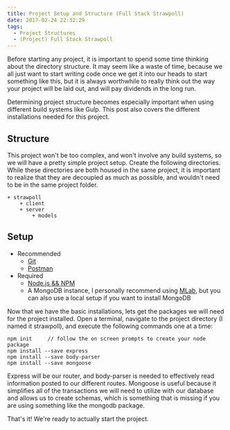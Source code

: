```yaml
---
title: Project Setup and Structure (Full Stack Strawpoll)
date: 2017-02-24 22:32:29
tags:
  - Project Structures
  - (Project) Full Stack Strawpoll
---
```

Before starting any project, it is important to spend some time thinking about the directory structure.  It may seem like a waste of time, because we all just want to start writing code once we get it into our heads to start something like this, but it is always worthwhile to really think out the way your project will be laid out, and will pay dividends in the long run.  

Determining project structure becomes especially important when using different build systems like Gulp.  This post also covers the different installations needed for this project.  
<!-- more -->
## Structure
This project won't be too complex, and won't involve any build systems, so we will have a pretty simple project setup.  Create the following directories.  While these directories are both housed in the same project, it is important to realize that they are decoupled as much as possible, and wouldn't need to be in the same project folder.
```
+ strawpoll
    + client
    + server
        + models
```

## Setup

* Recommended
  * [Git](https://git-scm.com/downloads)
  * [Postman](https://www.getpostman.com/)
* Required
  * [Node.js && NPM](https://node.js)
  * A MongoDB instance, I personally recommend using [MLab](https://mlab.com), but you can also use a local setup if you want to install MongoDB

Now that we have the basic installations, lets get the packages we will need for the project installed.  Open a terminal, navigate to the project directory (I named it strawpoll), and execute the following commands one at a time:

```
npm init     // follow the on screen prompts to create your node package
npm install --save express
npm install --save body-parser
npm install --save mongoose
```
Express will be our router, and body-parser is needed to effectively read information posted to our different routes.  Mongoose is useful because it simplifies all of the transactions we will need to utilize with our database and allows us to create schemas, which is something that is missing if you are using something like the mongodb package.  

That's it! We're ready to actually start the project.
